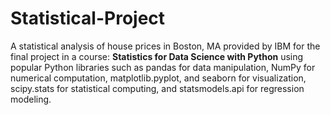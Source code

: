 # Statistical-Project
A statistical analysis of house prices in Boston, MA provided by IBM for the final project in a course: **Statistics for Data Science with Python** 
using popular Python libraries such as pandas for data manipulation, NumPy for numerical computation, matplotlib.pyplot, and seaborn 
for visualization, scipy.stats for statistical computing, and statsmodels.api for regression modeling.

